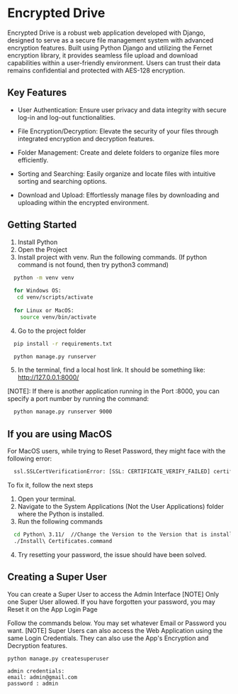 # Encrypted Drive
Encrypted Drive is a robust web application developed with Django, designed to serve as a secure file management system with advanced encryption features. Built using Python Django and utilizing the Fernet encryption library, it provides seamless file upload and download capabilities within a user-friendly environment. Users can trust their data remains confidential and protected with AES-128 encryption.


## Key Features
- User Authentication: Ensure user privacy and data integrity with secure log-in and log-out functionalities.

- File Encryption/Decryption: Elevate the security of your files through integrated encryption and decryption features.

- Folder Management: Create and delete folders to organize files more efficiently.

- Sorting and Searching: Easily organize and locate files with intuitive sorting and searching options.

- Download and Upload: Effortlessly manage files by downloading and uploading within the encrypted environment.

## Getting Started
1. Install Python
2. Open the Project
3. Install project with venv. Run the following commands. (If python command is not found, then try python3 command)

```bash
  python -m venv venv
  
  for Windows OS:
   cd venv/scripts/activate
   
  for Linux or MacOS: 
    source venv/bin/activate
```

4. Go to the project folder

```bash    
  pip install -r requirements.txt

  python manage.py runserver
```
5. In the terminal, find a local host link. It should be something like: http://127.0.0.1:8000/

[NOTE]: If there is another application running in the Port :8000, you can specify a port number by running the command:

```bash    
  python manage.py runserver 9000
```

## If you are using MacOS
For MacOS users, while trying to Reset Password, they might face with the following error:

```bash    
  ssl.SSLCertVerificationError: [SSL: CERTIFICATE_VERIFY_FAILED] certificate verify failed:
```

To fix it, follow the next steps
1. Open your terminal.
2. Navigate to the System Applications (Not the User Applications) folder where the Python is installed.
3. Run the following commands

```bash    
  cd Python\ 3.11/  //Change the Version to the Version that is installed on your machine
  ./Install\ Certificates.command
```
4. Try resetting your password, the issue should have been solved. 


## Creating a Super User
You can create a Super User to access the Admin Interface
[NOTE] Only one Super User allowed. If you have forgotten your password, you may Reset it on the App Login Page

Follow the commands below. You may set whatever Email or Password you want.
[NOTE] Super Users can also access the Web Application using the same Login Credentials. They can also use the App's Encryption and Decryption features.

```
python manage.py createsuperuser

admin credentials:
email: admin@gmail.com
password : admin
```
